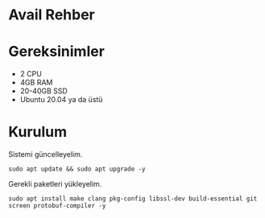 # Avail Rehber

# Gereksinimler

* 2 CPU
* 4GB RAM
* 20-40GB SSD
* Ubuntu 20.04 ya da üstü

# Kurulum

Sistemi güncelleyelim.

```
sudo apt update && sudo apt upgrade -y
```
Gerekli paketleri yükleyelim.

```
sudo apt install make clang pkg-config libssl-dev build-essential git screen protobuf-compiler -y
```
